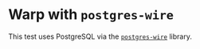 # Warp with `postgres-wire`

This test uses PostgreSQL via the [`postgres-wire`](https://github.com/postgres-haskell/postgres-wire) library.
